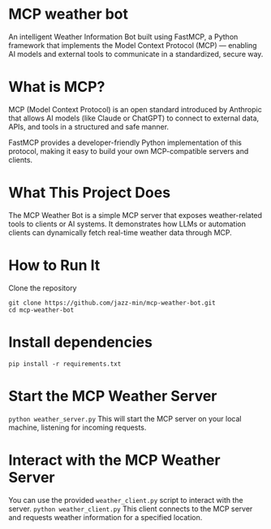 # MCP weather bot

An intelligent Weather Information Bot built using FastMCP, a Python framework that implements the Model Context Protocol (MCP) — enabling AI models and external tools to communicate in a standardized, secure way.

# What is MCP?

MCP (Model Context Protocol) is an open standard introduced by Anthropic that allows AI models (like Claude or ChatGPT) to connect to external data, APIs, and tools in a structured and safe manner.


FastMCP provides a developer-friendly Python implementation of this protocol, making it easy to build your own MCP-compatible servers and clients.

# What This Project Does

The MCP Weather Bot is a simple MCP server that exposes weather-related tools to clients or AI systems.
It demonstrates how LLMs or automation clients can dynamically fetch real-time weather data through MCP.

# How to Run It
Clone the repository
```
git clone https://github.com/jazz-min/mcp-weather-bot.git
cd mcp-weather-bot
```

# Install dependencies
```pip install -r requirements.txt```

# Start the MCP Weather Server
```python weather_server.py```
This will start the MCP server on your local machine, listening for incoming requests.

# Interact with the MCP Weather Server
You can use the provided `weather_client.py` script to interact with the server.
```python weather_client.py```
This client connects to the MCP server and requests weather information for a specified location.
